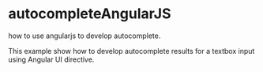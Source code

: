 autocompleteAngularJS
=====================

how to use angularjs to develop autocomplete.


This example show how to develop autocomplete results for a textbox input using Angular UI directive.

